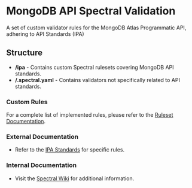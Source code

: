 # MongoDB API Spectral Validation

A set of custom validator rules for the MongoDB Atlas Programmatic API, adhering to API Standards (IPA)
## Structure

- **/ipa** - Contains custom Spectral rulesets covering MongoDB API standards.
- **/.spectral.yaml** - Contains validators not specifically related to API standards.

### Custom Rules

For a complete list of implemented rules, please refer to the [Ruleset Documentation](./ipa/rulesets/README.md).

### External Documentation

- Refer to the [IPA Standards](https://mongodb.github.io/ipa/) for specific rules.

### Internal Documentation

- Visit the [Spectral Wiki](http://go/openapi-spectral-updates) for additional information.
